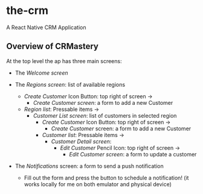 # the-crm
A React Native CRM Application

## Overview of CRMastery
At the top level the ap has three main screens:
- The *Welcome screen*

- The *Regions screen*: list of available regions
    - *Create Customer* Icon Button: top right of screen ->
        - *Create Customer screen*: a form to add a new Customer
    - *Region list*: Pressable items ->
        - *Customer List screen*: list of customers in selected region
            - *Create Customer* Icon Button: top right of screen ->
                - *Create Customer* screen: a form to add a new Customer
            - *Customer list*: Pressable items ->
                - *Customer Detail screen*: 
                    - *Edit Customer* Pencil Icon: top right of screen -> 
                        - *Edit Customer screen*: a form to update a customer

- The *Notifications* screen: a form to send a push notification
    - Fill out the form and press the button to schedule a notification! (it works locally for me on both emulator and physical device)